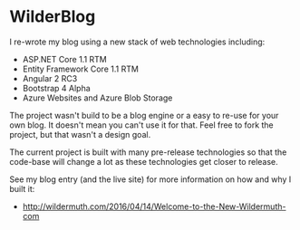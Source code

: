 # WilderBlog

I re-wrote my blog using a new stack of web technologies including:

 - ASP.NET Core 1.1 RTM
 - Entity Framework Core 1.1 RTM
 - Angular 2 RC3
 - Bootstrap 4 Alpha
 - Azure Websites and Azure Blob Storage
 
The project wasn't build to be a blog engine or a easy to re-use for your own blog. It doesn't mean you can't use it for that. Feel free to fork the project, but that wasn't a design goal. 

The current project is built with many pre-release technologies so that the code-base will change a lot as these technologies get closer to release. 

See my blog entry (and the live site) for more information on how and why I built it:

- http://wildermuth.com/2016/04/14/Welcome-to-the-New-Wildermuth-com

